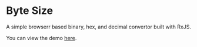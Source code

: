 # Byte Size

A simple browserr based binary, hex, and decimal convertor built with RxJS.

You can view the demo [here](https://rxjs-etjves.stackblitz.io).